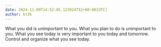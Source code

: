 ```yaml
---
date: 2024-11-09T14:52:05.123924752+00:00[UTC]
author: kt3k
---
```

What you did is unimportant to you. What you plan to do is unimportant to you. What you see today is very important to you today and tomorrow. Control and organize what you see today. 
